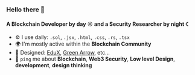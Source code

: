 ### Hello there 👋

#### A Blockchain Developer by day ☼ and a Security Researcher by night ☾

- ⚙️ I use daily: `.sol`, `.jsx`, `.html`, `.css`, `.rs`, `.tsx`
- 🌍 I'm mostly active within the **Blockchain Community**
- 💅 Designed: [EduX](https://eduxx.vercel.app/), [Green Arrow](https://green-arrow-final.vercel.app/), etc…
- 💬 `ping` me about **Blockchain**, **Web3 Security**, **Low level Design**, **development**, **design thinking**
